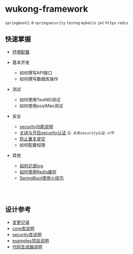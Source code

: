 wukong-framework
===


`springboot2.0` `springsecurity` `testng`  `mybatis` `jwt` `https` `redis`


## 快速掌握

* [环境配置](reference/readme.md "开打环境配置文档")

* 基本开发
    * 如何撰写API接口
    * 如何撰写数据库操作
 
* 测试
    * 如何使用TestNG测试
    * 如何使用postMan测试

* 安全
    * [security功能说明](reference/security.md)
    * [关闭与开启security认证](reference/tip.md) `见·关闭security认证·小节`
    * [防止重复提交](reference/preventrepeat.md)
    * 如何配置权限

* 其他
    * [如何记录log](reference/uselog.md)
    * [如何使用Redis缓存](reference/redis.md)
    * [SpringBoot使用小技巧](reference/tip.md)


<br><br>


## 设计参考

* [变更记录](reference/log.md "开打变更记录文档")
* [core库说明](wukong-core/readme.md )
* [security库说明](wukong-security/readme.md )
* [examples项目说明](wukong-examples/readme.md )
* [代码生成器说明](wukong-generator/readme.md )



